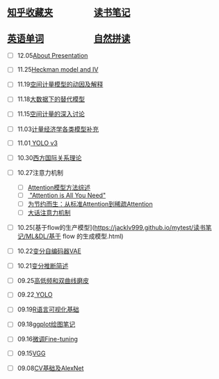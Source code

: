 ## [知乎收藏夹](https://jacklv999.github.io/mytest/zhihu/) &emsp;&emsp;&emsp;&emsp; [读书笔记](https://jacklv999.github.io/mytest/%E8%AF%BB%E4%B9%A6%E7%AC%94%E8%AE%B0/) 
## [英语单词](https://jacklv999.github.io/mytest/egls/word.html) &emsp;&emsp;&emsp;&emsp;&emsp; [自然拼读](https://jacklv999.github.io/mytest/egls/自然拼读法.html) 




- [ ] 12.05[About Presentation](https://jacklv999.github.io/mytest/读书笔记/读书笔记-整理/AboutPresentation.html) 
- [ ] 11.25[Heckman model and IV](https://jacklv999.github.io/mytest/读书笔记/计量经济学/Heckman_models_and_IV.html) 
- [ ] 11.19[空间计量模型的动因及解释](https://jacklv999.github.io/mytest/读书笔记/计量经济学/空间计量/空间计量模型的动因及解释.html) 
- [ ] 11.18[大数据下的替代模型](https://jacklv999.github.io/mytest/读书笔记/计量经济学/空间计量/大数据下的替代模型.html) 
- [ ] 11.15[空间计量的深入讨论](https://jacklv999.github.io/mytest/读书笔记/计量经济学/空间计量/空间计量经济学的深入讨论.html) 
- [ ] 11.03[计量经济学各类模型补充](https://jacklv999.github.io/mytest/读书笔记/计量经济学/logit模型.html) 
- [ ] 11.01[ YOLO v3](https://jacklv999.github.io/mytest/读书笔记/ML&DL/CVPaper/YOLOV3.html) 
- [ ] 10.30[西方国际关系理论](https://jacklv999.github.io/mytest/读书笔记/政治学与领导/当代西方国际关系理论/当代西方国际关系理论.html) 
- [ ] 10.27注意力机制

    - [ ] [Attention模型方法综述](https://mp.weixin.qq.com/s/sAYOXEjAdA91x3nliHNX8w) 
    - [ ] [ "Attention is All You Need" ](https://mp.weixin.qq.com/s?__biz=MzIwMTc4ODE0Mw==&mid=2247486960&idx=1&sn=1b4b9d7ec7a9f40fa8a9df6b6f53bbfb&chksm=96e9d270a19e5b668875392da1d1aaa28ffd0af17d44f7ee81c2754c78cc35edf2e35be2c6a1&scene=21#wechat_redirect) 
    - [ ] [为节约而生：从标准Attention到稀疏Attention](https://mp.weixin.qq.com/s?__biz=MzIwMTc4ODE0Mw==&mid=2247498604&idx=1&sn=178bcb8827162a58a04d4ac131d03408&scene=0&ascene=37&devicetype=android-28&version=27000735&nettype=3gnet&abtest_cookie=BAABAAoACwASABMABAAjlx4AVpkeAM6ZHgD4mR4AAAA%3D&lang=zh_CN&pass_ticket=%2B33ttL5hp59cfjtaAq5o6kaSKL0Ty58q7M7hO1m7xKP6wvkQulpxPc0ZKIzza%2B6e&wx_header=1) 
    - [ ] [大话注意力机制](https://my.oschina.net/u/876354/blog/3061863) 
- [ ] 10.25[基于flow的生产模型](https://jacklv999.github.io/mytest/读书笔记/ML&DL/基于 flow 的生成模型.html) 
- [ ] 10.22[变分自编码器VAE](https://jacklv999.github.io/mytest/读书笔记/ML&DL/VAE.html) 
- [ ] 10.21[变分推断简述](https://jacklv999.github.io/mytest/读书笔记/ML&DL/变分推断简述.html)  
- [ ] 09.25[高低频和双曲线磨皮](https://jacklv999.github.io/mytest/读书笔记/摄影/摄影——后期/磨皮方法.html) 
- [ ] 09.22[ YOLO](https://jacklv999.github.io/mytest/读书笔记/ML&DL/CVPaper/Yolo笔记.html) 
- [ ] 09.19[R语言可视化基础](https://jacklv999.github.io/mytest/读书笔记/CS/R语言学习笔记/R语言可视化.html) 
- [ ] 09.18[ggplot绘图笔记](https://jacklv999.github.io/mytest/读书笔记/CS/R语言学习笔记/ggplot绘图.html) 
- [ ] 09.16[微调Fine-tuning](https://jacklv999.github.io/mytest/读书笔记/ML&DL/CVPaper/Finetuning.html) 
- [ ] 09.15[VGG](https://jacklv999.github.io/mytest/读书笔记/ML&DL/CVPaper/02VGG论文.html)  
- [ ] 09.08[CV基础及AlexNet](https://jacklv999.github.io/mytest/读书笔记/ML&DL/CVPaper/01基础及AlexNet.html) 
